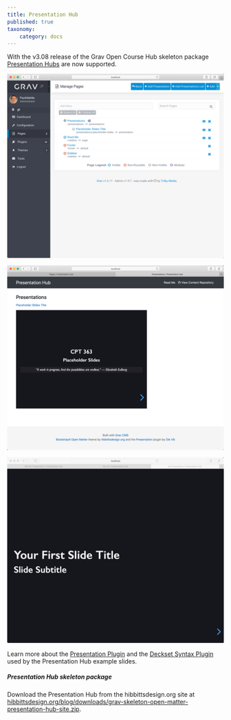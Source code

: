 ```yaml
---
title: Presentation Hub
published: true
taxonomy:
    category: docs
---
```


With the v3.08 release of the Grav Open Course Hub skeleton package [Presentation Hubs](https://demo.hibbittsdesign.org/grav-skeleton-open-matter-presentation-hub-site/) are now supported.

![Multiple presentations within a single Grav install](admin-panel-multiple-presentations.png)  

![Presentations List page](presentations-list-page.png)  

![Full screen Presentation](fullscreen-presentation.png)  

Learn more about the [Presentation Plugin](https://github.com/OleVik/grav-plugin-presentation/blob/master/README.md) and the [Deckset Syntax Plugin](hhttps://github.com/OleVik/grav-plugin-presentation-deckset) used by the Presentation Hub example slides.


##### Presentation Hub skeleton package
Download the Presentation Hub from the hibbittsdesign.org site at [hibbittsdesign.org/blog/downloads/grav-skeleton-open-matter-presentation-hub-site.zip](http://hibbittsdesign.org/blog/downloads/grav-skeleton-open-matter-multicourse-hub-site.zip).
